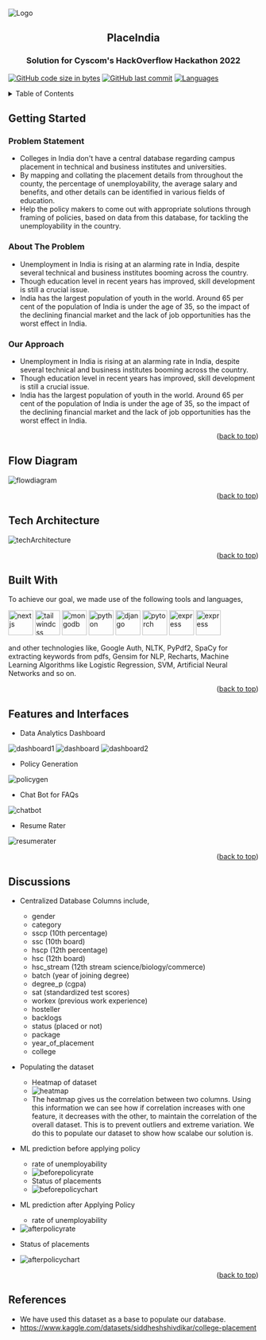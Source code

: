 


<!-- PROJECT LOGO -->

<br />
<div><a  href="#top"></a><div/>

<img  src="diagrams/placeIndia.jpg"  alt="Logo" >

  

<h2 align="center">PlaceIndia</h2>

<h3 align="center">Solution for Cyscom's HackOverflow Hackathon 2022</h3>
 
   
[![GitHub code size in bytes](https://img.shields.io/github/languages/code-size/Neerajjr11/Hackoverflow?logo=github&style=for-the-badge)](https://github.com/Neerajjr11/Hackoverflow)
[![GitHub last commit](https://img.shields.io/github/last-commit/Neerajjr11/Hackoverflow?style=for-the-badge&logo=git)](https://github.com/Neerajjr11/Hackoverflow)
[![Languages](https://img.shields.io/github/languages/count/Neerajjr11/Hackoverflow?style=for-the-badge)](https://github.com/Neerajjr11/Hackoverflow)
</br>
  
<!-- TABLE OF CONTENTS -->
<details>
<summary>Table of Contents</summary>
<ol>
<li><a  href="#getting-started">Getting Started</a>
<ul>
<li><a  href="#problem-statement">Problem Statement</a></li>
</ul>
<ul>
<li><a  href="#about-the-problem">About The Problem</a></li>
</ul>
<ul>
<li><a  href="#our-approach">Our Approach</a></li>
</ul>
</li>
<li><a  href="#flow-diagram">Flow Diagram</a></li>
<li><a  href="#tech-architecture">Tech Architecture</a></li>
<li><a  href="#built-with">Built With</a></li>
<li><a  href="#features-and-interfaces">Features and Interfaces</a></li>
<li><a  href="#discussions">Discussions</a></li>
</ol>
</details>


<!-- GETTING STARTED -->
##  Getting Started
###  Problem Statement
* Colleges in India don't have a central database regarding campus placement in technical and business institutes and universities.
* By mapping and collating the placement details from throughout the county, the percentage of unemployability, the average salary and benefits, and other details can be identified in various fields of education.
* Help the policy makers to come out with appropriate solutions through framing of policies, based on data from this database, for tackling the unemployability in the country.
###  About The Problem
* Unemployment in India is rising at an alarming rate in India, despite several technical and business institutes booming across the country.
* Though education level in recent years has improved, skill development is still a crucial issue.
* India has the largest population of youth in the world. Around 65 per cent of the population of India is under the age of 35, so the impact of the declining financial market and the lack of job opportunities has the worst effect in India.

###  Our Approach
* Unemployment in India is rising at an alarming rate in India, despite several technical and business institutes booming across the country.
* Though education level in recent years has improved, skill development is still a crucial issue.
* India has the largest population of youth in the world. Around 65 per cent of the population of India is under the age of 35, so the impact of the declining financial market and the lack of job opportunities has the worst effect in India.
<p align="right">(<a  href="#top">back to top</a>)</p>

  
  
  

<!-- ARCHITECTURE DIAGRAMS -->

##  Flow Diagram

<img  src="diagrams/flowDiagram.jpg"  alt="flowdiagram" >

<p align="right">(<a  href="#top">back to top</a>)</p>

  

<!-- ARCHITECTURE DIAGRAMS -->

##  Tech Architecture

<img  src="diagrams/techArch.jpg"  alt="techArchitecture">

<p align="right">(<a  href="#top">back to top</a>)</p>

##  Built With
To achieve our goal, we made use of the following tools and languages,
<p align="left">
<img  src="https://raw.githubusercontent.com/devicons/devicon/master/icons/nextjs/nextjs-original-wordmark.svg"  alt="nextjs"  width="50"  height="50"/> 
 <img  src="https://raw.githubusercontent.com/devicons/devicon/master/icons/tailwindcss/tailwindcss-original-wordmark.svg"  alt="tailwindcss"  width="50"  height="50"/> <img  src="https://raw.githubusercontent.com/devicons/devicon/master/icons/mongodb/mongodb-original-wordmark.svg"  alt="mongodb"  width="50"  height="50"/>  <img  src="https://raw.githubusercontent.com/devicons/devicon/master/icons/python/python-original-wordmark.svg"  alt="python"  width="50"  height="50"/>  <img  src="https://raw.githubusercontent.com/devicons/devicon/master/icons/django/django-plain.svg"  alt="django"  width="50"  height="50"/> <img  src="https://raw.githubusercontent.com/devicons/devicon/master/icons/pytorch/pytorch-original-wordmark.svg"  alt="pytorch"  width="50"  height="50"/>  <img  src="https://raw.githubusercontent.com/devicons/devicon/master/icons/pandas/pandas-original-wordmark.svg"  alt="express"  width="50"  height="50"/> <img  src="https://raw.githubusercontent.com/devicons/devicon/master/icons/numpy/numpy-original-wordmark.svg"  alt="express"  width="50"  height="50"/>  
 <p>
 and other technologies like,
 Google Auth, NLTK, PyPdf2, SpaCy for extracting keywords from pdfs, Gensim for NLP, Recharts, Machine Learning Algorithms like Logistic Regression, SVM, Artificial Neural Networks and so on.
 <p/>
<p align="right">(<a  href="#top">back to top</a>)</p>

##  Features and Interfaces
* Data Analytics Dashboard
<img  src="diagrams/dashboard1.jpeg"  alt="dashboard1">
<img  src="diagrams/dashboard.jpeg"  alt="dashboard">
<img  src="diagrams/dashboard2.jpeg"  alt="dashboard2">

* Policy Generation
<img  src="diagrams/policygen.jpeg"  alt="policygen">

* Chat Bot for FAQs
<img  src="diagrams/chatbot.jpeg"  alt="chatbot">

* Resume Rater
<img  src="diagrams/resumerater.jpeg"  alt="resumerater">

<p align="right">(<a  href="#top">back to top</a>)</p>
<!-- DISCUSSIONS -->

##  Discussions
- Centralized Database
  Columns include,
  - gender
  - category
  - sscp (10th percentage)
  - ssc (10th board)
  - hscp (12th percentage)
  - hsc (12th board)
  - hsc_stream (12th stream science/biology/commerce)
  - batch (year of joining degree)
  - degree_p (cgpa)
  - sat (standardized test scores)
  - workex (previous work experience)
  - hosteller 
  - backlogs
  - status (placed or not)
  - package
  - year_of_placement
  - college

- Populating the dataset
  - Heatmap of dataset
  - <img  src="diagrams/heatmap.png"  alt="heatmap">
  - The heatmap gives us the correlation between two columns. Using this information we can see how if correlation increases with one feature, it decreases with the other, to maintain the correlation of the overall dataset. This is to prevent outliers and extreme variation. We do this to populate our dataset to show how scalabe our solution is.
  
- ML prediction before applying policy
  - rate of unemployability
  - <img  src="diagrams/cli1.png"  alt="beforepolicyrate">
  - Status of placements
  - <img  src="diagrams/guio1.png"  alt="beforepolicychart">

 - ML prediction after Applying Policy
   - rate of unemployability
  - <img  src="diagrams/clio2.png"  alt="afterpolicyrate">
  - Status of placements
  - <img  src="diagrams/guio2.png"  alt="afterpolicychart">

 <p align="right">(<a  href="#top">back to top</a>)</p>
 
##  References
- We have used this dataset as a base to populate our database.
- https://www.kaggle.com/datasets/siddheshshivdikar/college-placement

